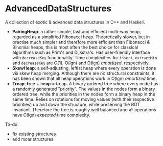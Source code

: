 # AdvancedDataStructures
A collection of exotic &amp; advanced data structures in C++ and Haskell.

* **PairingHeap**: a rather simple, fast and efficient multi-way heap, regarded as a simplified Fibonacci heap. Theoretically slower, but in practise much simpler and therefore more efficient than Fibonacci &amp; Binomial heaps, this is most often the best choice for classical algorithms such as Prim's and Dijkstra's. Has user-friendly interface with `decreaseKey` functionality. Time complexities for `insert`, `extractMin` and `decreaseKey` are O(1), O(lgn) and O(lgn) *amortized*, respectively.
* **SkewHeap**: a self-adjusting, leftist heap where every operation is done via skew heap merging. Although there are no structural constraints, it has been shown that all heap operations work in O(lgn) *amortized* time.
* **Treap**: **tr**ee + h**eap** = treap. A binary ordered tree where every node has a randomly generated "priority". The values in the nodes form a binary ordered tree, while the priorities in the nodes form a binary heap in the same time. Relies on rotations for moving values (with their respective priorities) up and down the structure, while preserving the BOT invariant. Therefore the tree is roughly well balanced and all operations have O(lgn) *expected* time complexity.

To-do:
* fix existing structures
* add moar structures
